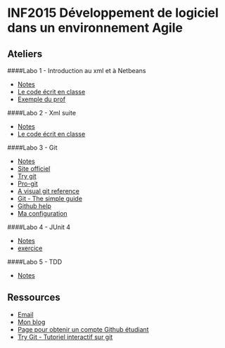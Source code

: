 # INF2015 Développement de logiciel dans un environnement Agile

## Ateliers

####Labo 1 - Introduction au xml et à Netbeans
* [Notes](https://github.com/alexcp/inf2015/blob/master/1_xml_java_netbeans.md)
* [Le code écrit en classe](https://github.com/alexcp/inf2015--twitter-api)
* [Exemple du prof](https://github.com/jacquesberger/DOMExample)

####Labo 2 - Xml suite
* [Notes](https://github.com/alexcp/inf2015/blob/master/2_xml_java_suite.md)
* [Le code écrit en classe](https://github.com/alexcp/inf2015--twitter-api)

####Labo 3 - Git
* [Notes](https://github.com/alexcp/inf2015/blob/master/3_git.md)
* [Site officiel](http://git-scm.com)
* [Try git](http://try.github.com/)
* [Pro-git](http://git-scm.com/book)
* [A visual git reference](http://marklodato.github.com/visual-git-guide/index-en.html)
* [Git - The simple guide](http://rogerdudler.github.com/git-guide/)
* [Github help](https://help.github.com/)
* [Ma configuration](https://github.com/alexcp/gitconfig)

####Labo 4 - JUnit 4
* [Notes](https://github.com/alexcp/inf2015/blob/master/4_junit.md)
* [exercice](https://github.com/alexcp/inf2015-junit4)

####Labo 5 - TDD
* [Notes](https://github.com/alexcp/inf2015/blob/master/5_tdd.md)

## Ressources

* [Email](mailto:alex@alexcp.com)
* [Mon blog](http://alexcp.com)
* [Page pour obtenir un compte Github étudiant](https://github.com/edu)
* [Try Git - Tutoriel interactif sur git](http://try.github.com)
